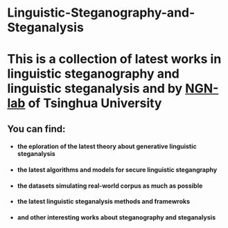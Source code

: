 # Linguistic-Steganography-and-Steganalysis

# This is a collection of latest works in linguistic steganography and linguistic steganalysis and by [NGN-lab](http://thungnlab.cn/) of Tsinghua University

## You can find:
- #### the eploration of the latest theory about generative linguistic steganalysis

- #### the latest algorithms and models for secure linguistic stegangraphy

- #### the datasets simulating real-world corpus as much as possible

- #### the latest linguistic steganalysis methods and framewroks

- #### and other interesting works about steganography and steganalysis
